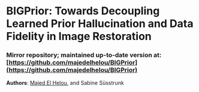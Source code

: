 # BIGPrior: Towards Decoupling Learned Prior Hallucination and Data Fidelity in Image Restoration

### **Mirror repository; maintained up-to-date version at: [https://github.com/majedelhelou/BIGPrior](https://github.com/majedelhelou/BIGPrior)**

**Authors**: [Majed El Helou](https://majedelhelou.github.io/), and Sabine Süsstrunk

